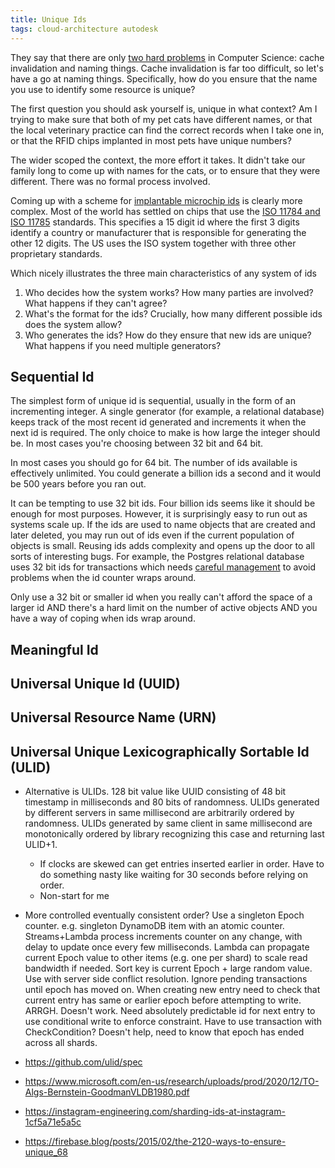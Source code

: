 ```yaml
---
title: Unique Ids
tags: cloud-architecture autodesk
---
```


They say that there are only [two hard problems](https://martinfowler.com/bliki/TwoHardThings.html) in Computer Science: cache invalidation and naming things. Cache invalidation is far too difficult, so let's have a go at naming things. Specifically, how do you ensure that the name you use to identify some resource is unique?

The first question you should ask yourself is, unique in what context? Am I trying to make sure that both of my pet cats have different names, or that the local veterinary practice can find the correct records when I take one in, or that the RFID chips implanted in most pets have unique numbers?

The wider scoped the context, the more effort it takes. It didn't take our family long to come up with names for the cats, or to ensure that they were different. There was no formal process involved.

Coming up with a scheme for [implantable microchip ids](https://en.wikipedia.org/wiki/Microchip_implant_(animal)) is clearly more complex. Most of the world has settled on chips that use the [ISO 11784 and ISO 11785](https://en.wikipedia.org/wiki/ISO_11784_and_ISO_11785) standards. This specifies a 15 digit id where the first 3 digits identify a country or manufacturer that is responsible for generating the other 12 digits. The US uses the ISO system together with three other proprietary standards. 

Which nicely illustrates the three main characteristics of any system of ids
1. Who decides how the system works? How many parties are involved? What happens if they can't agree?
2. What's the format for the ids? Crucially, how many different possible ids does the system allow?
3. Who generates the ids? How do they ensure that new ids are unique? What happens if you need multiple generators?

## Sequential Id

The simplest form of unique id is sequential, usually in the form of an incrementing integer. A single generator (for example, a relational database) keeps track of the most recent id generated and increments it when the next id is required. The only choice to make is how large the integer should be. In most cases you're choosing between 32 bit and 64 bit. 

In most cases you should go for 64 bit. The number of ids available is effectively unlimited. You could generate a billion ids a second and it would be 500 years before you ran out. 

It can be tempting to use 32 bit ids. Four billion ids seems like it should be enough for most purposes. However, it is surprisingly easy to run out as systems scale up. If the ids are used to name objects that are created and later deleted, you may run out of ids even if the current population of objects is small. Reusing ids adds complexity and opens up the door to all sorts of interesting bugs. For example, the Postgres relational database uses 32 bit ids for transactions which needs [careful management](https://www.postgresql.org/docs/15/routine-vacuuming.html#VACUUM-FOR-MULTIXACT-WRAPAROUND) to avoid problems when the id counter wraps around.

Only use a 32 bit or smaller id when you really can't afford the space of a larger id AND there's a hard limit on the number of active objects AND you have a way of coping when ids wrap around.

## Meaningful Id

## Universal Unique Id (UUID)

## Universal Resource Name (URN)

## Universal Unique Lexicographically Sortable Id (ULID)

* Alternative is ULIDs. 128 bit value like UUID consisting of 48 bit timestamp in milliseconds and 80 bits of randomness. ULIDs generated by different servers in same millisecond are arbitrarily ordered by randomness. ULIDs generated by same client in same millisecond are monotonically ordered by library recognizing this case and returning last ULID+1.
  * If clocks are skewed can get entries inserted earlier in order. Have to do something nasty like waiting for 30 seconds before relying on order.
  * Non-start for me
* More controlled eventually consistent order? Use a singleton Epoch counter. e.g. singleton DynamoDB item with an atomic counter. Streams+Lambda process increments counter on any change, with delay to update once every few milliseconds. Lambda can propagate current Epoch value to other items (e.g. one per shard) to scale read bandwidth if needed. Sort key is current Epoch + large random value. Use with server side conflict resolution. Ignore pending transactions until epoch has moved on. When creating new entry need to check that current entry has same or earlier epoch before attempting to write. ARRGH. Doesn't work. Need absolutely predictable id for next entry to use conditional write to enforce constraint. Have to use transaction with CheckCondition? Doesn't help, need to know that epoch has ended across all shards. 

* https://github.com/ulid/spec
* https://www.microsoft.com/en-us/research/uploads/prod/2020/12/TO-Algs-Bernstein-GoodmanVLDB1980.pdf
* https://instagram-engineering.com/sharding-ids-at-instagram-1cf5a71e5a5c
* https://firebase.blog/posts/2015/02/the-2120-ways-to-ensure-unique_68
